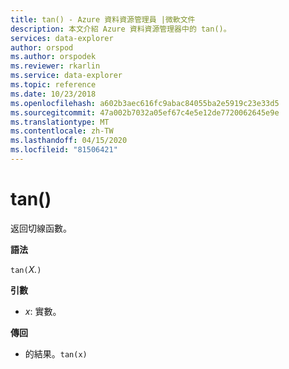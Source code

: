 ```yaml
---
title: tan() - Azure 資料資源管理員 |微軟文件
description: 本文介紹 Azure 資料資源管理器中的 tan()。
services: data-explorer
author: orspod
ms.author: orspodek
ms.reviewer: rkarlin
ms.service: data-explorer
ms.topic: reference
ms.date: 10/23/2018
ms.openlocfilehash: a602b3aec616fc9abac84055ba2e5919c23e33d5
ms.sourcegitcommit: 47a002b7032a05ef67c4e5e12de7720062645e9e
ms.translationtype: MT
ms.contentlocale: zh-TW
ms.lasthandoff: 04/15/2020
ms.locfileid: "81506421"
---
```

# <a name="tan"></a>tan()

返回切線函數。

**語法**

`tan(`*X.*`)`

**引數**

* *x*: 實數。

**傳回**

*  的結果。`tan(x)`